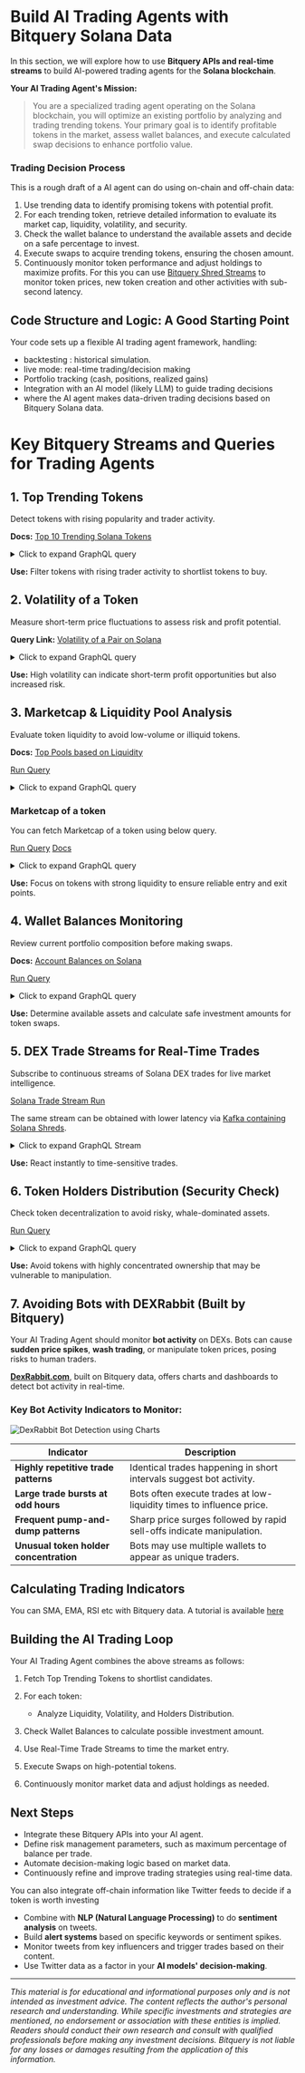 # Build AI Trading Agents with Bitquery Solana Data

In this section, we will explore how to use **Bitquery APIs and real-time streams** to build AI-powered trading agents for the **Solana blockchain**.

**Your AI Trading Agent's Mission:**

> You are a specialized trading agent operating on the Solana blockchain, you will optimize an existing portfolio by analyzing and trading trending tokens. Your primary goal is to identify profitable tokens in the market, assess wallet balances, and execute calculated swap decisions to enhance portfolio value.

### Trading Decision Process

This is a rough draft of a AI agent can do using on-chain and off-chain data:

1. Use trending data to identify promising tokens with potential profit.
2. For each trending token, retrieve detailed information to evaluate its market cap, liquidity, volatility, and security.
3. Check the wallet balance to understand the available assets and decide on a safe percentage to invest.
4. Execute swaps to acquire trending tokens, ensuring the chosen amount.
5. Continuously monitor token performance and adjust holdings to maximize profits. For this you can use [Bitquery Shred Streams](https://docs.bitquery.io/docs/streams/real-time-solana-data/#kafka-stream-by-bitquery) to monitor token prices, new token creation and other activities with sub-second latency.

## Code Structure and Logic: A Good Starting Point

Your code sets up a flexible AI trading agent framework, handling:

- backtesting : historical simulation.
- live mode: real-time trading/decision making
- Portfolio tracking (cash, positions, realized gains)
- Integration with an AI model (likely LLM) to guide trading decisions
- where the AI agent makes data-driven trading decisions based on Bitquery Solana data.

# Key Bitquery Streams and Queries for Trading Agents

## 1. Top Trending Tokens

Detect tokens with rising popularity and trader activity.

**Docs:** [Top 10 Trending Solana Tokens](https://docs.bitquery.io/docs/examples/Solana/solana-dextrades/#top-10-trending-solana-tokens)

<details>
  <summary>Click to expand GraphQL query</summary>

```graphql
query TrendingTokens {
  Solana {
    DEXTradeByTokens(
      limit: { count: 10 }
      orderBy: { descendingByField: "tradesCountWithUniqueTraders" }
    ) {
      Trade {
        Currency {
          Name
          Symbol
          MintAddress
        }
      }
      tradesCountWithUniqueTraders: count(distinct: Transaction_Signer)
    }
  }
}
```

</details>

**Use:** Filter tokens with rising trader activity to shortlist tokens to buy.

## 2. Volatility of a Token

Measure short-term price fluctuations to assess risk and profit potential.

**Query Link:** [Volatility of a Pair on Solana](https://ide.bitquery.io/Volatility-of-a-Pair-on-Solana)

<details>
  <summary>Click to expand GraphQL query</summary>

```graphql
query Volatility {
  Solana(dataset: realtime, network: solana) {
    DEXTrades(
      where: {
        Trade: {
          Buy: {
            Currency: {
              MintAddress: {
                is: "6p6xgHyF7AeE6TZkSmFsko444wqoP15icUSqi2jfGiPN"
              }
            }
          }
          Sell: {
            Currency: {
              MintAddress: {
                is: "EPjFWdd5AufqSSqeM2qN1xzybapC8G4wEGGkZwyTDt1v"
              }
            }
          }
        }
      }
    ) {
      volatility: standard_deviation(of: Trade_Buy_Price)
    }
  }
}
```

</details>

**Use:** High volatility can indicate short-term profit opportunities but also increased risk.

## 3. Marketcap & Liquidity Pool Analysis

Evaluate token liquidity to avoid low-volume or illiquid tokens.

**Docs:** [Top Pools based on Liquidity](https://docs.bitquery.io/docs/examples/Solana/Solana-DexPools-API/#get-top-pools-based-on-liquidity)

[Run Query](https://ide.bitquery.io/top-10-liquidity-pools_1)

<details>
  <summary>Click to expand GraphQL query</summary>

```graphql
query GetTopPoolsByDex {
  Solana {
    DEXPools(
      orderBy: { descending: Pool_Quote_PostAmount }
      where: {
        Block: { Time: { after: "2024-08-27T12:00:00Z" } }
        Transaction: { Result: { Success: true } }
      }
      limit: { count: 10 }
    ) {
      Pool {
        Market {
          MarketAddress
          BaseCurrency {
            MintAddress
            Symbol
            Name
          }
          QuoteCurrency {
            MintAddress
            Symbol
            Name
          }
        }
        Dex {
          ProtocolName
          ProtocolFamily
        }
        Quote {
          PostAmount
          PostAmountInUSD
          PriceInUSD
        }
        Base {
          PostAmount
        }
      }
    }
  }
}
```

</details>

### Marketcap of a token

You can fetch Marketcap of a token using below query.

[Run Query](https://ide.bitquery.io/market-cap-of-token_1)
[Docs](https://docs.bitquery.io/docs/examples/Solana/token-supply-cube/#marketcap-of-a-token)

<details>
  <summary>Click to expand GraphQL query</summary>

```
query MyQuery {
Solana {
  TokenSupplyUpdates(
    where: {TokenSupplyUpdate: {Currency: {MintAddress: {is: "6D7NaB2xsLd7cauWu1wKk6KBsJohJmP2qZH9GEfVi5Ui"}}}}
    limit: {count: 1}
    orderBy: {descending: Block_Time}
  ) {
    TokenSupplyUpdate {
      PostBalanceInUSD
    }
  }
}
}


```

 </details>

**Use:** Focus on tokens with strong liquidity to ensure reliable entry and exit points.

## 4. Wallet Balances Monitoring

Review current portfolio composition before making swaps.

**Docs:** [Account Balances on Solana](https://docs.bitquery.io/docs/examples/Solana/solana-balance-updates/#get-all-the-tokens-owned-by-an-address)

[Run Query](https://ide.bitquery.io/tokens-owned-by-an-address)

<details>
  <summary>Click to expand GraphQL query</summary>

```graphql
query MyQuery {
  Solana {
    BalanceUpdates(
      where: { BalanceUpdate: { Account: { Owner: { is: "WALLET ADDRESS" } } } }
      orderBy: { descendingByField: "BalanceUpdate_Balance_maximum" }
    ) {
      BalanceUpdate {
        Balance: PostBalance(maximum: Block_Slot)
        Currency {
          Name
          Symbol
        }
      }
    }
  }
}
```

</details>

**Use:** Determine available assets and calculate safe investment amounts for token swaps.

## 5. DEX Trade Streams for Real-Time Trades

Subscribe to continuous streams of Solana DEX trades for live market intelligence.

[Solana Trade Stream Run](https://ide.bitquery.io/solana-trades-subscription_3)

The same stream can be obtained with lower latency via [Kafka containing Solana Shreds](https://docs.bitquery.io/docs/streams/protobuf/chains/Solana-protobuf/).

<details>
  <summary>Click to expand GraphQL Stream</summary>

```graphql
subscription {
  Solana {
    DEXTrades {
      Block {
        Time
        Slot
      }
      Transaction {
        Signature
        Index
        Result {
          Success
        }
      }
      Trade {
        Index
        Dex {
          ProgramAddress
          ProtocolFamily
          ProtocolName
        }
        Buy {
          Amount
          Account {
            Address
          }
          Currency {
            MetadataAddress
            Key
            MintAddress
            IsMutable
            EditionNonce
            Decimals
            CollectionAddress
            Fungible
            Symbol
            Native
            Name
          }
          Price
          PriceInUSD
          Order {
            LimitPrice
            LimitAmount
            OrderId
          }
        }
        Market {
          MarketAddress
        }
        Sell {
          Account {
            Address
          }
          Currency {
            IsMutable
            Decimals
            CollectionAddress
            Fungible
            Symbol
            Native
            Name
          }
          Price
          PriceInUSD
        }
      }
    }
  }
}
```

</details>

**Use:** React instantly to time-sensitive trades.

## 6. Token Holders Distribution (Security Check)

Check token decentralization to avoid risky, whale-dominated assets.

[Run Query](https://ide.bitquery.io/top-100-holders-of-USDC-token-on-Solana)

<details>
  <summary>Click to expand GraphQL query</summary>

```graphql
query MyQuery {
  Solana {
    BalanceUpdates(
      orderBy: { descendingByField: "BalanceUpdate_Holding_maximum" }
      where: {
        BalanceUpdate: {
          Currency: {
            MintAddress: { is: "EPjFWdd5AufqSSqeM2qN1xzybapC8G4wEGGkZwyTDt1v" }
          }
        }
        Transaction: { Result: { Success: true } }
      }
    ) {
      BalanceUpdate {
        Currency {
          Name
          MintAddress
          Symbol
        }
        Account {
          Address
        }
        Holding: PostBalance(maximum: Block_Slot, selectWhere: { gt: "0" })
      }
    }
  }
}
```

</details>

**Use:** Avoid tokens with highly concentrated ownership that may be vulnerable to manipulation.

## 7. Avoiding Bots with DEXRabbit (Built by Bitquery)

Your AI Trading Agent should monitor **bot activity** on DEXs. Bots can cause **sudden price spikes**, **wash trading**, or manipulate token prices, posing risks to human traders.

**[DexRabbit.com](https://dexrabbit.com/)**, built on Bitquery data, offers charts and dashboards to detect bot activity in real-time.

### Key Bot Activity Indicators to Monitor:

![DexRabbit Bot Detection using Charts](/img/usecases/gopher_bot.png)

| Indicator                              | Description                                                           |
| -------------------------------------- | --------------------------------------------------------------------- |
| **Highly repetitive trade patterns**   | Identical trades happening in short intervals suggest bot activity.   |
| **Large trade bursts at odd hours**    | Bots often execute trades at low-liquidity times to influence price.  |
| **Frequent pump-and-dump patterns**    | Sharp price surges followed by rapid sell-offs indicate manipulation. |
| **Unusual token holder concentration** | Bots may use multiple wallets to appear as unique traders.            |

## Calculating Trading Indicators

You can SMA, EMA, RSI etc with Bitquery data. A tutorial is available [here](https://docs.bitquery.io/docs/usecases/trading-indicators/)

## Building the AI Trading Loop

Your AI Trading Agent combines the above streams as follows:

1. Fetch Top Trending Tokens to shortlist candidates.
2. For each token:

   - Analyze Liquidity, Volatility, and Holders Distribution.

3. Check Wallet Balances to calculate possible investment amount.
4. Use Real-Time Trade Streams to time the market entry.
5. Execute Swaps on high-potential tokens.
6. Continuously monitor market data and adjust holdings as needed.

## Next Steps

- Integrate these Bitquery APIs into your AI agent.
- Define risk management parameters, such as maximum percentage of balance per trade.
- Automate decision-making logic based on market data.
- Continuously refine and improve trading strategies using real-time data.

You can also integrate off-chain information like Twitter feeds to decide if a token is worth investing

- Combine with **NLP (Natural Language Processing)** to do **sentiment analysis** on tweets.
- Build **alert systems** based on specific keywords or sentiment spikes.
- Monitor tweets from key influencers and trigger trades based on their content.
- Use Twitter data as a factor in your **AI models' decision-making**.

---

_This material is for educational and informational purposes only and is not intended as investment advice. The content reflects the author's personal research and understanding. While specific investments and strategies are mentioned, no endorsement or association with these entities is implied. Readers should conduct their own research and consult with qualified professionals before making any investment decisions. Bitquery is not liable for any losses or damages resulting from the application of this information._

